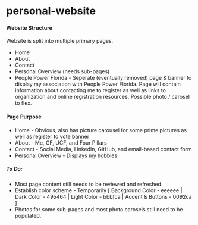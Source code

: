 # personal-website

#### Website Structure
Website is split into multiple primary pages.
- Home
- About
- Contact
- Personal Overview (needs sub-pages)
- People Power Florida - Seperate (eventually removed) page & banner to display my association with People Power Florida. Page will contain information about contacting me to register as well as links to organization and online registration resources. Possible photo / carosel to flex. 

#### Page Purpose
- Home - Obvious, also has picture carousel for some prime pictures as well as register to vote banner
- About - Me, GF, UCF, and Four Pillars
- Contact - Social Media, LinkedIn, GitHub, and email-based contact form
- Personal Overview - Displays my hobbies

##### To Do:
- Most page content still needs to be reviewed and refreshed.
- Establish color scheme - Temporarily [ Background Color - eeeeee | Dark Color - 495464 | Light Color - bbbfca | Accent & Buttons - 0092ca ]
- Photos for some sub-pages and most photo carosels still need to be populated. 
